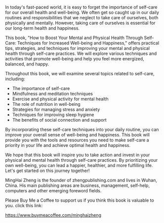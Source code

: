 
In today's fast-paced world, it is easy to forget the importance of self-care for our overall health and well-being. We often get so caught up in our daily routines and responsibilities that we neglect to take care of ourselves, both physically and mentally. However, taking care of ourselves is essential for our long-term health and happiness.

This book, "How to Boost Your Mental and Physical Health Through Self-Care: Techniques for Increased Well-being and Happiness," offers practical tips, strategies, and techniques for improving your mental and physical health through self-care practices. We will explore various techniques and activities that promote well-being and help you feel more energized, balanced, and happy.

Throughout this book, we will examine several topics related to self-care, including:

* The importance of self-care
* Mindfulness and meditation techniques
* Exercise and physical activity for mental health
* The role of nutrition in well-being
* Strategies for managing stress and anxiety
* Techniques for improving sleep hygiene
* The benefits of social connection and support

By incorporating these self-care techniques into your daily routine, you can improve your overall sense of well-being and happiness. This book will provide you with the tools and resources you need to make self-care a priority in your life and achieve optimal health and happiness.

We hope that this book will inspire you to take action and invest in your physical and mental health through self-care practices. By prioritizing your own well-being, you can lead a happier, healthier, and more fulfilling life. Let's get started on this journey together!

MingHai Zheng is the founder of zhengpublishing.com and lives in Wuhan, China. His main publishing areas are business, management, self-help, computers and other emerging foreword fields.

Please Buy Me a Coffee to support us if you think this book is valuable to you. click this link:

https://www.buymeacoffee.com/minghaizheng
